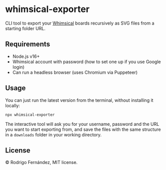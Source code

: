 # whimsical-exporter

CLI tool to export your [Whimsical](https://whimsical.com) boards recursively as SVG files from a starting folder URL.

## Requirements

- Node.js v16+
- Whimsical account with password (how to set one up if you use Google login)
- Can run a headless browser (uses Chromium via Puppeteer)

## Usage

You can just run the latest version from the terminal, without installing it locally:

```shell
npx whimsical-exporter
```

The interactive tool will ask you for your username, password and the URL you want to start exporting from, and save the files with the same structure in a `downloads` folder in your working directory.

## License

© Rodrigo Fernández, MIT license.
